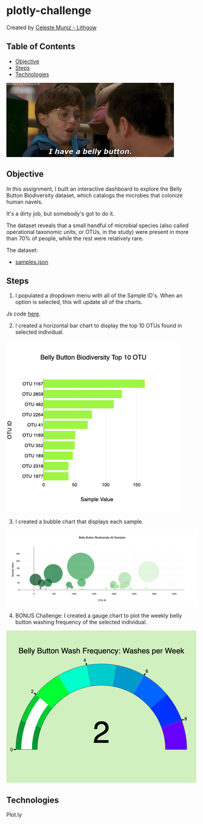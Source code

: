 # plotly-challenge

Created by [Celeste Muniz - Lithgow](https://github.com/celeste1030)

## Table of Contents
* [Objective](#objective)
* [Steps](#steps)
* [Technologies](#technologies)

![belly button truth](Images/bellybutton.gif)

## Objective

In this assignment, I built an interactive dashboard to explore the Belly Button Biodiversity dataset, which catalogs the microbes that colonize human navels.

It's a dirty job, but somebody's got to do it.

The dataset reveals that a small handful of microbial species (also called operational taxonomic units, or OTUs, in the study) were present in more than 70% of people, while the rest were relatively rare.

The dataset:
* [samples.json](samples.json)

## Steps

1. I populated a dropdown menu with all of the Sample ID's. When an option is selected, this will update all of the charts.

Js code [here](static/js/app.js).

2. I created a horizontal bar chart to display the top 10 OTUs found in selected individual.

![horizontal bar](Charts/hbar.png)

3. I created a bubble chart that displays each sample.

![bubble](Charts/bubble.png)

4. BONUS Challenge: I created a gauge chart to plot the weekly belly button washing frequency of the selected individual.

![gauge](Charts/gauge.png)





## Technologies

Plot.ly